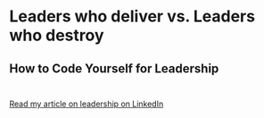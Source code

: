 # Leaders who deliver vs. Leaders who destroy
## How to Code Yourself for Leadership <br><br>
<a href="https://www.linkedin.com/pulse/leaders-who-deliver-vsleaders-destroy-liliya-frye" title="Read my article on leadership">Read my article on leadership on LinkedIn </a>


